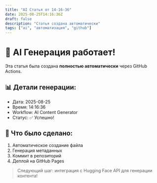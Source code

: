 ```yaml
---
title: "AI Статья от 14-16-36"
date: 2025-08-25T14:16:36Z
draft: false
description: "Статья создана автоматически"
tags: ["ai", "автоматизация", "github"]
---
```


# 🚀 AI Генерация работает!

Эта статья была создана **полностью автоматически** через GitHub Actions.

## 📊 Детали генерации:
- Дата: 2025-08-25
- Время: 14:16:36
- Workflow: AI Content Generator
- Статус: ✅ Успешно!

## 🎯 Что было сделано:
1. Автоматическое создание файла
2. Генерация метаданных
3. Коммит в репозиторий
4. Деплой на GitHub Pages

> Следующий шаг: интеграция с Hugging Face API для генерации контента!
